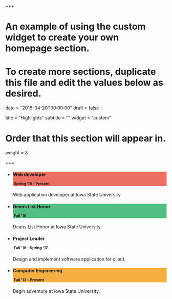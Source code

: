+++
# An example of using the custom widget to create your own homepage section.
# To create more sections, duplicate this file and edit the values below as desired.

date = "2016-04-20T00:00:00"
draft = false

title = "Highlights"
subtitle = ""
widget = "custom"

# Order that this section will appear in.
weight = 3

+++
<ul class="timeline ">
    <li>
      <div class="timeline-badge" style="background-color: #EC7063"><i class="fa fa-server" aria-hidden="true"></i></div>
      <div class="timeline-panel" id="web_dev">
        <div class="timeline-heading" style="background-color: #EC7063">
          <h4 class="timeline-title">Web developer
            <p><small class="text-muted"><i class="glyphicon glyphicon-time"></i>&nbsp;Spring '16 - Present</small></p>
          </h4>
        </div>
        <div class="timeline-body">
          <p>Web application developer at Iowa State University</p>
        </div>
      </div>
    </li>
    <li class="timeline-inverted">
      <div class="timeline-badge success"><i class="fa fa-trophy" aria-hidden="true"></i></div>
      <div class="timeline-panel" id="honor">
        <div class="timeline-heading" style="background-color: #52BE80">
          <h4 class="timeline-title">Deans List Honor
            <p><small class="text-muted"><i class="glyphicon glyphicon-time"></i>&nbsp;Fall '16</small></p>
          </h4>
        </div>
        <div class="timeline-body">
          <p>Deans List Honor at Iowa State University</p>
        </div>
      </div>
    </li>
    <li>
      <div class="timeline-badge info"><i class="fa fa-user-o" aria-hidden="true"></i></div>
      <div class="timeline-panel"  id="leader">
        <div class="timeline-heading">
          <h4 class="timeline-title">Project Leader
            <p><small class="text-muted"><i class="glyphicon glyphicon-time"></i>&nbsp;Fall '16 - Spring '17</small></p>
          </h4>
        </div>
        <div class="timeline-body">
          <p>Design and implement software application for client.</p>
        </div>
      </div>
    </li>
    <li class="timeline-inverted">
        <div class="timeline-badge warning"><i class="fa fa-university" aria-hidden="true"></i></div>
      <div class="timeline-panel" id="college">
        <div class="timeline-heading" style="background-color: #F5B041">
          <h4 class="timeline-title">Computer Engineering
            <p><small class="text-muted"><i class="glyphicon glyphicon-time"></i>&nbsp;Fall '13 - Present</small></p>
          </h4>
        </div>
        <div class="timeline-body">
          <p>Begin adventure at Iowa State University.</p>
        </div>
      </div>
    </li>
</ul>

<script>
$(document).ready(function(){
    $(window).scroll(function() {
        if($( "#web_dev" ).isInViewport().length > 0){
            $( "#web_dev" ).addClass( "animated fadeInLeft" );
        }
        if($( "#honor" ).isInViewport().length > 0){
            $( "#honor" ).addClass( "animated fadeInRight" );
        }
        if($( "#leader" ).isInViewport().length > 0){
            $( "#leader" ).addClass( "animated fadeInLeft" );
        }
        if($( "#college" ).isInViewport().length > 0){
            $( "#college" ).addClass( "animated fadeInRight" );
        }
    });
});
</script>